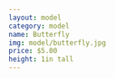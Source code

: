 ```yaml
---
layout: model
category: model
name: Butterfly
img: model/butterfly.jpg
price: $5.00
height: 1in tall
---
```

